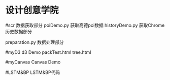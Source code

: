 # 设计创意学院

#scr  数据获取部分
poiDemo.py  获取高德poi数据
historyDemo.py  获取Chrome历史数据部分

preparation.py  数据处理部分

#myD3  d3 Demo
packTest.html
tree.html

#myCanvas  Canvas Demo

#LSTM&BP  LSTM&BP代码
